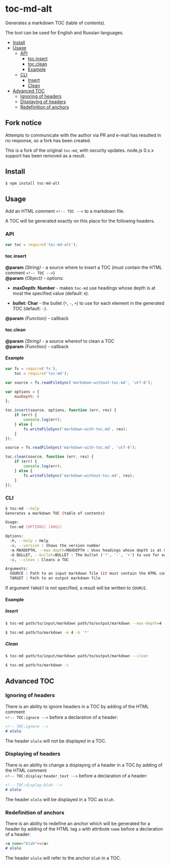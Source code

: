 # toc-md-alt

Generates a markdown TOC (table of contents).

The tool can be used for English and Russian languages.

<!-- TOC -->
- [Install](#install)
- [Usage](#usage)
  - [API](#api)
    - [toc.insert](#tocinsert)
    - [toc.clean](#tocclean)
    - [Example](#example)
  - [CLI](#cli)
    - [Insert](#insert)
    - [Clean](#clean)
- [Advanced TOC](#advanced-toc)
  - [Ignoring of headers](#ignoring-of-headers)
  - [Displaying of headers](#displaying-of-headers)
  - [Redefinition of anchors](#redefinition-of-anchors)

<!-- TOC END -->

## Fork notice

Attempts to communicate with the author via PR and e-mail has resulted in no response, so a fork has been created.

This is a fork of the original `toc-md`, with security updates. node.js 0.x.x support has been removed as a result.

## Install

```bash
$ npm install toc-md-alt
```

## Usage

Add an HTML comment `<!-- TOC -->` to a markdown file.

A TOC will be generated exactly on this place for the following headers.

### API

```js
var toc = require('toc-md-alt');
```

#### toc.insert

**@param** *{String}* - a source where to insert a TOC (must contain the HTML comment `<!-- TOC -->`)<br>
**@param** *{Object}* - options:<br>

 * **maxDepth: Number** - makes `toc-md` use headings whose depth is at most the specified value (default: `6`).

 * **bullet: Char** - the bullet (`*`, `-`, `+`) to use for each element in the generated TOC (default: `-`).

**@param** *{Function}* - callback

#### toc.clean

**@param** *{String}* - a source whereof to clean a TOC<br>
**@param** *{Function}* - callback

#### Example

```js
var fs = require('fs'),
    toc = require('toc-md');

var source = fs.readFileSync('markdown-without-toc.md', 'utf-8');

var options = {
    maxDepth: 6
};

toc.insert(source, options, function (err, res) {
    if (err) {
        console.log(err);
    } else {
        fs.writeFileSync('markdown-with-toc.md', res);
    }
});

source = fs.readFileSync('markdown-with-toc.md', 'utf-8');

toc.clean(source, function (err, res) {
    if (err) {
        console.log(err);
    } else {
        fs.writeFileSync('markdown-without-toc.md', res);
    }
});
```

### CLI

```bash
$ toc-md --help
Generates a markdown TOC (table of contents)

Usage:
  toc-md [OPTIONS] [ARGS]

Options:
  -h, --help : Help
  -v, --version : Shows the version number
  -m MAXDEPTH, --max-depth=MAXDEPTH : Uses headings whose depth is at most the specified value (default: 6)
  -b BULLET, --bullet=BULLET : The bullet ('*', '-', '+') to use for each element in the generated TOC (default: '-')
  -c, --clean : Cleans a TOC

Arguments:
  SOURCE : Path to an input markdown file (it must contain the HTML comment <!-- TOC -->) (required)
  TARGET : Path to an output markdown file
```

If argument `TARGET` is not specified, a result will be written to `SOURCE`.

<!-- TOC:ignore -->
#### Example

##### Insert

```bash
$ toc-md path/to/input/markdown path/to/output/markdown --max-depth=4 --bullet='*'

$ toc-md path/to/markdown -m 4 -b '*'
```

##### Clean

```bash
$ toc-md path/to/input/markdown path/to/output/markdown --clean

$ toc-md path/to/markdown -c
```

## Advanced TOC

### Ignoring of headers

There is an ability to ignore headers in a TOC by adding of the HTML comment<br>`<!-- TOC:ignore -->` before a declaration of a header:

```md
<!-- TOC:ignore -->
# ololo
```

The header `ololo` will not be displayed in a TOC.

### Displaying of headers

There is an ability to change a displaying of a header in a TOC by adding of the HTML comment<br>`<!-- TOC:display:header_text -->` before a declaration of a header:

```md
<!-- TOC:display:blah -->
# ololo
```

The header `ololo` will be displayed in a TOC as `blah`.

### Redefinition of anchors

There is an ability to redefine an anchor which will be generated for a header by adding of the HTML tag `a` with attribute `name` before a declaration of a header:

```md
<a name="blah"></a>
# ololo
```

The header `ololo` will refer to the anchor `blah` in a TOC.
